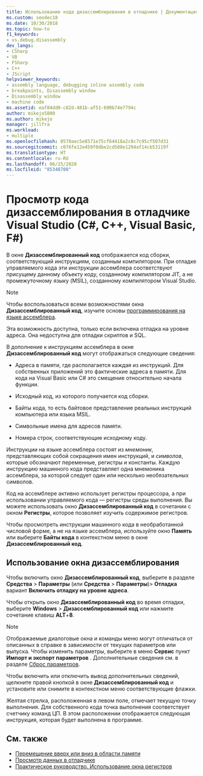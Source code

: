```yaml
---
title: Использование кода дизассемблирования в отладчике | Документация Майкрософт
ms.custom: seodec18
ms.date: 10/30/2018
ms.topic: how-to
f1_keywords:
- vs.debug.disassembly
dev_langs:
- CSharp
- VB
- FSharp
- C++
- JScript
helpviewer_keywords:
- assembly language, debugging inline assembly code
- breakpoints, Disassembly window
- Disassembly window
- machine code
ms.assetid: eaf84dd0-c82d-481b-af51-690b74e7794c
author: mikejo5000
ms.author: mikejo
manager: jillfra
ms.workload:
- multiple
ms.openlocfilehash: 0570aec5e8571e75cf64418a2c8c7c95cf507d31
ms.sourcegitcommit: c076fe12e459f0dbe2cd508e1294af14cb53119f
ms.translationtype: HT
ms.contentlocale: ru-RU
ms.lasthandoff: 06/25/2020
ms.locfileid: "85348708"
---
```

# <a name="view-disassembly-code-in-the-visual-studio-debugger-c-c-visual-basic-f"></a>Просмотр кода дизассемблирования в отладчике Visual Studio (C#, C++, Visual Basic, F#)

В окне **Дизассемблированный код** отображается код сборки, соответствующий инструкциям, созданным компилятором. При отладке управляемого кода эти инструкции ассемблера соответствуют присущему данному объекту коду, созданному компилятором JIT, а не промежуточному языку (MSIL), созданному компилятором Visual Studio.

> [!NOTE]
> Чтобы воспользоваться всеми возможностями окна **Дизассемблированный код**, изучите основы [программирования на языке ассемблера](https://wikipedia.org/wiki/Assembly_language).

Эта возможность доступна, только если включена отладка на уровне адреса. Она недоступна для отладки скриптов и SQL.

В дополнение к инструкциям ассемблера в окне **Дизассемблированный код** могут отображаться следующие сведения:

- Адреса в памяти, где располагается каждая из инструкций. Для собственных приложений это фактические адреса в памяти. Для кода на Visual Basic или C# это смещение относительно начала функции.

- Исходный код, из которого получается код сборки.

- Байты кода, то есть байтовое представление реальных инструкций компьютера или языка MSIL.

- Символьные имена для адресов памяти.

- Номера строк, соответствующие исходному коду.

Инструкции на языке ассемблера состоят из *мнемоник*, представляющих собой сокращения имен инструкций, и *символов*, которые обозначают переменные, регистры и константы. Каждую инструкцию машинного кода представляет одна мнемоника ассемблера, за которой следует один или несколько необязательных символов.

Код на ассемблере активно использует регистры процессора, а при использовании управляемого кода — регистры среды выполнения. Вы можете использовать окно **Дизассемблированный код** в сочетании с окном **Регистры**, которое позволяет изучить содержимое регистров.

Чтобы просмотреть инструкции машинного кода в необработанной числовой форме, а не на языке ассемблера, используйте окно **Память** или выберите **Байты кода** в контекстном меню в окне **Дизассемблированный код**.

## <a name="use-the-disassembly-window"></a>Использование окна дизассемблирования

Чтобы включить окно **Дизассемблированный код**, выберите в разделе **Средства** > **Параметры** (или **Средства** > **Параметры**)> **Отладка** вариант **Включить отладку на уровне адреса**.

Чтобы открыть окно **Дизассемблированный код** во время отладки, выберите **Windows** > **Дизассемблированный код** или нажмите сочетание клавиш **ALT**+**8**.

> [!NOTE]
> Отображаемые диалоговые окна и команды меню могут отличаться от описанных в справке в зависимости от текущих параметров или выпуска. Чтобы изменить параметры, выберите в меню **Сервис** пункт **Импорт и экспорт параметров** . Дополнительные сведения см. в разделе [Сброс параметров](../ide/environment-settings.md#reset-settings).

Чтобы включить или отключить вывод дополнительных сведений, щелкните правой кнопкой в окне **Дизассемблированный код** и установите или снимите в контекстном меню соответствующие флажки.

Желтая стрелка, расположенная в левом поле, отмечает текущую точку выполнения. Для собственного кода точка выполнения соответствует счетчику команд ЦП. В этом расположении отображается следующая инструкция, которая будет выполнена в программе.

## <a name="see-also"></a>См. также

* [Перемещение вверх или вниз в области памяти](../debugger/how-to-page-up-or-down-in-memory.md)
* [Просмотр данных в отладчике](../debugger/viewing-data-in-the-debugger.md)
* [Практическое руководство. Использование окна регистров](../debugger/how-to-use-the-registers-window.md)
